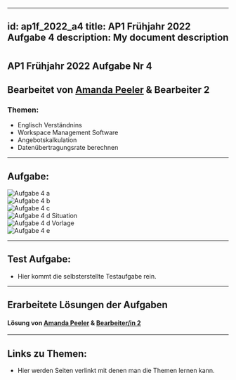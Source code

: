 

---
id: ap1f_2022_a4
title: AP1 Frühjahr 2022 Aufgabe 4
description: My document description
---
# 
## AP1 Frühjahr 2022 Aufgabe Nr 4

## Bearbeitet von [Amanda Peeler](.../.../.../user/Auszubildende%Michel/peeler.md)  & Bearbeiter 2

### Themen:

* Englisch Verständnins
* Workspace Management Software
* Angebotskalkulation
* Datenübertragungsrate berechnen 

---

## Aufgabe:
![Aufgabe 4 a](static/img/AP1/2022/ap1f_2022/AP1_2022_Frühjahr_Aufgabe4a.png)  
![Aufgabe 4 b](static/img/AP1/2022/ap1f_2022/AP1_2022_Frühjahr_Aufagbe4b.png)  
![Aufgabe 4 c](static/img/AP1/2022/ap1f_2022/AP1_2022_Frühjahr_Aufgabe4c.png)  
![Aufgabe 4 d Situation](static/img/AP1/2022/ap1f_2022/AP1_2022_Frühjahr_Aufgabe4d_Situation.png)  
![Aufgabe 4 d Vorlage](static/img/AP1/2022/ap1f_2022/AP1_2022_Frühjahr_Aufgabe4d_Situation.png)  
![Aufgabe 4 e](static/img/AP1/2022/ap1f_2022/AP1_2022_Frühjahr_Aufgabe4e.png)  

----

## Test Aufgabe:

- Hier kommt die selbsterstellte Testaufgabe rein.

----

## Erarbeitete Lösungen der Aufgaben

#### Lösung von [Amanda Peeler](docs/AP1/2022/ap1f_2022/solution/AP1_Frühjahr_2022_Aufgabe4_Solution_Peeler.md)  & [Bearbeiter/in 2](../AP1/2021/ap1h_2021/solution/solution_name.md)

----

## Links zu Themen:

- Hier werden Seiten verlinkt mit denen man die Themen lernen kann.
